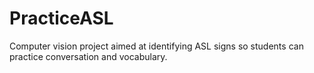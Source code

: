 # PracticeASL
Computer vision project aimed at identifying ASL signs so students can practice conversation and vocabulary.

